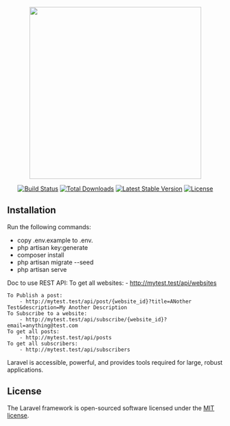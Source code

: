 <p align="center"><a href="https://laravel.com" target="_blank"><img src="https://raw.githubusercontent.com/laravel/art/master/logo-lockup/5%20SVG/2%20CMYK/1%20Full%20Color/laravel-logolockup-cmyk-red.svg" width="400"></a></p>

<p align="center">
<a href="https://travis-ci.org/laravel/framework"><img src="https://travis-ci.org/laravel/framework.svg" alt="Build Status"></a>
<a href="https://packagist.org/packages/laravel/framework"><img src="https://img.shields.io/packagist/dt/laravel/framework" alt="Total Downloads"></a>
<a href="https://packagist.org/packages/laravel/framework"><img src="https://img.shields.io/packagist/v/laravel/framework" alt="Latest Stable Version"></a>
<a href="https://packagist.org/packages/laravel/framework"><img src="https://img.shields.io/packagist/l/laravel/framework" alt="License"></a>
</p>

## Installation

Run the following commands:

- copy .env.example to .env.
- php artisan key:generate
- composer install
- php artisan migrate --seed
- php artisan serve

Doc to use REST API:
    To get all websites:
        - http://mytest.test/api/websites

    To Publish a post:
        - http://mytest.test/api/post/{website_id}?title=ANother Test&description=My Another Description
    To Subscribe to a website:
        - http://mytest.test/api/subscribe/{website_id}?email=anything@test.com
    To get all posts:
        - http://mytest.test/api/posts
    To get all subscribers:
        - http://mytest.test/api/subscribers

Laravel is accessible, powerful, and provides tools required for large, robust applications.

## License

The Laravel framework is open-sourced software licensed under the [MIT license](https://opensource.org/licenses/MIT).
